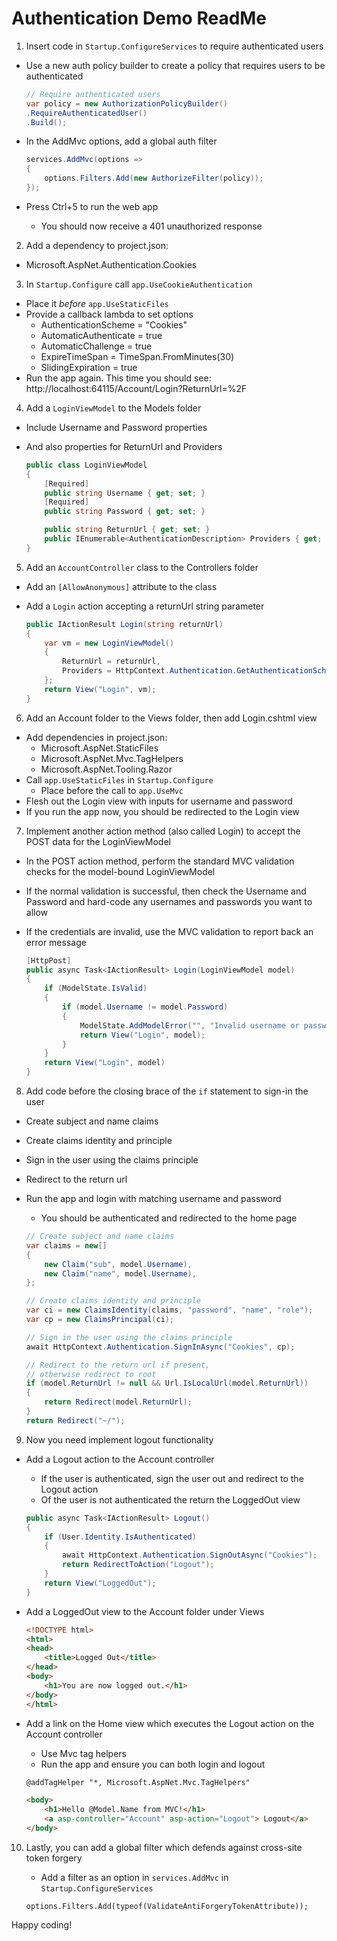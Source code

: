 # Authentication Demo ReadMe

1. Insert code in `Startup.ConfigureServices` to require authenticated users
  + Use a new auth policy builder to create a policy
    that requires users to be authenticated

    ```csharp
    // Require authenticated users
    var policy = new AuthorizationPolicyBuilder()
    .RequireAuthenticatedUser()
    .Build();
    ```

  - In the AddMvc options, add a global auth filter

    ```csharp
    services.AddMvc(options =>
    {
        options.Filters.Add(new AuthorizeFilter(policy));
    });
    ```

  - Press Ctrl+5 to run the web app
    + You should now receive a 401 unauthorized response

2. Add a dependency to project.json:
  - Microsoft.AspNet.Authentication.Cookies

3. In `Startup.Configure` call `app.UseCookieAuthentication`
  - Place it *before* `app.UseStaticFiles`
  - Provide a callback lambda to set options
    + AuthenticationScheme = "Cookies"
    + AutomaticAuthenticate = true
    + AutomaticChallenge = true
    + ExpireTimeSpan = TimeSpan.FromMinutes(30)
    + SlidingExpiration = true
  - Run the app again. This time you should see:
    http://localhost:64115/Account/Login?ReturnUrl=%2F

4. Add a `LoginViewModel` to the Models folder
  - Include Username and Password properties
  - And also properties for ReturnUrl and Providers

    ```csharp
    public class LoginViewModel
    {
        [Required]
        public string Username { get; set; }
        [Required]
        public string Password { get; set; }

        public string ReturnUrl { get; set; }
        public IEnumerable<AuthenticationDescription> Providers { get; set; }
    }
    ```

5. Add an `AccountController` class to the Controllers folder
  - Add an `[AllowAnonymous]` attribute to the class
  - Add a `Login` action accepting a returnUrl string parameter

    ```csharp
    public IActionResult Login(string returnUrl)
    {
        var vm = new LoginViewModel()
        {
            ReturnUrl = returnUrl,
            Providers = HttpContext.Authentication.GetAuthenticationSchemes().Where(x => !String.IsNullOrWhiteSpace(x.DisplayName))
        };
        return View("Login", vm);
    }
    ```

6. Add an Account folder to the Views folder,
   then add Login.cshtml view
  - Add dependencies in project.json:
    + Microsoft.AspNet.StaticFiles
    + Microsoft.AspNet.Mvc.TagHelpers
    + Microsoft.AspNet.Tooling.Razor
  - Call `app.UseStaticFiles` in `Startup.Configure`
    + Place before the call to `app.UseMvc`
  - Flesh out the Login view with inputs for username and password
  - If you run the app now, you should be redirected to the Login view

7. Implement another action method (also called Login) to accept the
   POST data for the LoginViewModel
  - In the POST action method, perform the standard MVC validation checks
    for the model-bound LoginViewModel
  - If the normal validation is successful, then check the Username and
    Password and hard-code any usernames and passwords you want to allow
  - If the credentials are invalid, use the MVC validation to report back
    an error message

    ```csharp
    [HttpPost]
    public async Task<IActionResult> Login(LoginViewModel model)
    {
        if (ModelState.IsValid)
        {
            if (model.Username != model.Password)
            {
                ModelState.AddModelError("", "Invalid username or password");
                return View("Login", model);
            }
        }
        return View("Login", model)
    }
    ```

8. Add code before the closing brace of the `if` statement
   to sign-in the user
  - Create subject and name claims
  - Create claims identity and principle
  - Sign in the user using the claims principle
  - Redirect to the return url
  - Run the app and login with matching username and password
    + You should be authenticated and redirected to the home page

    ```csharp
    // Create subject and name claims
    var claims = new[]
    {
        new Claim("sub", model.Username),
        new Claim("name", model.Username),
    };

    // Create claims identity and principle
    var ci = new ClaimsIdentity(claims, "password", "name", "role");
    var cp = new ClaimsPrincipal(ci);

    // Sign in the user using the claims principle
    await HttpContext.Authentication.SignInAsync("Cookies", cp);

    // Redirect to the return url if present,
    // otherwise redirect to root
    if (model.ReturnUrl != null && Url.IsLocalUrl(model.ReturnUrl))
    {
        return Redirect(model.ReturnUrl);
    }
    return Redirect("~/");
    ```

9. Now you need implement logout functionality
  - Add a Logout action to the Account controller
    + If the user is authenticated, sign the user out
      and redirect to the Logout action
    + Of the user is not authenticated the return the LoggedOut view

    ```csharp
    public async Task<IActionResult> Logout()
    {
        if (User.Identity.IsAuthenticated)
        {
            await HttpContext.Authentication.SignOutAsync("Cookies");
            return RedirectToAction("Logout");
        }
        return View("LoggedOut");
    }
    ```
  - Add a LoggedOut view to the Account folder under Views

    ```html
    <!DOCTYPE html>
    <html>
    <head>
        <title>Logged Out</title>
    </head>
    <body>
        <h1>You are now logged out.</h1>
    </body>
    </html>
    ```

  - Add a link on the Home view which executes the Logout action
    on the Account controller
    + Use Mvc tag helpers
    + Run the app and ensure you can both login and logout

    ```html
    @addTagHelper "*, Microsoft.AspNet.Mvc.TagHelpers"

    <body>
        <h1>Hello @Model.Name from MVC!</h1>
        <a asp-controller="Account" asp-action="Logout"> Logout</a>
    </body>
    ```

10. Lastly, you can add a global filter which defends against
    cross-site token forgery
    - Add a filter as an option in `services.AddMvc` in `Startup.ConfigureServices`

    ```charp
    options.Filters.Add(typeof(ValidateAntiForgeryTokenAttribute));
    ```

Happy coding!

